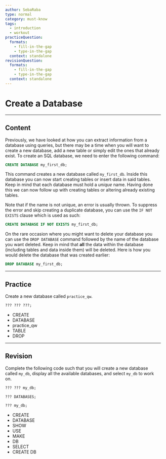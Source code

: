 ```yaml
---
author: SebaRaba
type: normal
category: must-know
tags:
  - introduction
  - workout
practiceQuestion:
  formats:
    - fill-in-the-gap
    - type-in-the-gap
  context: standalone
revisionQuestion:
  formats:
    - fill-in-the-gap
    - type-in-the-gap
  context: standalone
---
```


# Create a Database


---

## Content

Previously, we have looked at how you can extract information from a database using queries, but there may be a time when you will want to create a new database, add a new table or simply edit the ones that already exist. To create an SQL database, we need to enter the following command:

```sql
CREATE DATABASE my_first_db;
```

This command creates a new database called `my_first_db`. Inside this database you can now start creating tables or insert data in said tables. Keep in mind that each database must hold a *unique* name. Having done this we can now follow up with creating tables or altering already existing tables.

Note that if the name is not unique, an error is usually thrown. To suppress the error and skip creating a duplicate database, you can use the `IF NOT EXISTS` clause which is used as such:

```sql
CREATE DATABASE IF NOT EXISTS my_first_db;
```

On the rare occasion where you might want to delete your database you can use the `DROP DATABASE` command followed by the name of the database you want deleted. Keep in mind that **all** the data within the database (including tables and data inside them) will be deleted. Here is how you would delete the database that was created earlier:

```sql
DROP DATABASE my_first_db;
```


---

## Practice

Create a new database called `practice_qw`.

```sql
??? ??? ???;
```

- CREATE
- DATABASE
- practice_qw
- TABLE
- DROP


---

## Revision

Complete the following code such that you will create a new database called `my_db`, display all the available databases, and select `my_db` to work on.

```sql
??? ??? my_db;

??? DATABASES;

??? my_db;
```

- CREATE
- DATABASE
- SHOW
- USE
- MAKE
- DB
- SELECT
- CREATE DB
